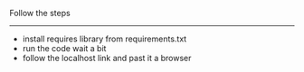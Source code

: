 Follow the steps
______

+ install requires library from requirements.txt
+ run the code wait a bit
+ follow the localhost link and past it a browser

